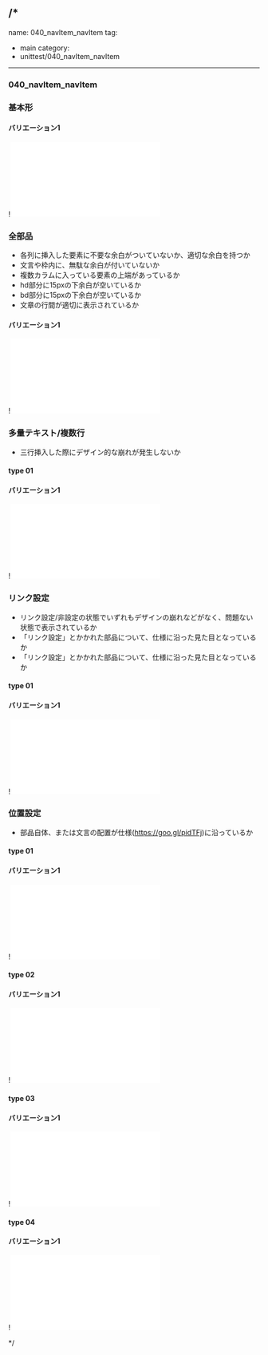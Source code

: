 /*
---
name: 040_navItem_navItem
tag:
  - main
category:
  - unittest/040_navItem_navItem
---

### 040_navItem_navItem
### 基本形

#### バリエーション1

!![040_navItem_navItem_01basic_1.html](./html/040_navItem_navItem/040_navItem_navItem_01basic_1.html)

### 全部品
- 各列に挿入した要素に不要な余白がついていないか、適切な余白を持つか
- 文言や枠内に、無駄な余白が付いていないか
- 複数カラムに入っている要素の上端があっているか
- hd部分に15pxの下余白が空いているか
- bd部分に15pxの下余白が空いているか
- 文章の行間が適切に表示されているか

#### バリエーション1

!![040_navItem_navItem_02all_1.html](./html/040_navItem_navItem/040_navItem_navItem_02all_1.html)

### 多量テキスト/複数行
- 三行挿入した際にデザイン的な崩れが発生しないか

#### type 01
#### バリエーション1

!![040_navItem_navItem_d03manyText_01_1.html](./html/040_navItem_navItem/040_navItem_navItem_d03manyText_01_1.html)

### リンク設定
- リンク設定/非設定の状態でいずれもデザインの崩れなどがなく、問題ない状態で表示されているか
- 「リンク設定」とかかれた部品について、仕様に沿った見た目となっているか
- 「リンク設定」とかかれた部品について、仕様に沿った見た目となっているか

#### type 01
#### バリエーション1

!![040_navItem_navItem_f11_01_1.html](./html/040_navItem_navItem/040_navItem_navItem_f11_01_1.html)

### 位置設定
- 部品自体、または文言の配置が仕様(https://goo.gl/pidTFj)に沿っているか

#### type 01
#### バリエーション1

!![040_navItem_navItem_f12_01_1.html](./html/040_navItem_navItem/040_navItem_navItem_f12_01_1.html)

#### type 02
#### バリエーション1

!![040_navItem_navItem_f12_02_1.html](./html/040_navItem_navItem/040_navItem_navItem_f12_02_1.html)

#### type 03
#### バリエーション1

!![040_navItem_navItem_f12_03_1.html](./html/040_navItem_navItem/040_navItem_navItem_f12_03_1.html)

#### type 04
#### バリエーション1

!![040_navItem_navItem_f12_04_1.html](./html/040_navItem_navItem/040_navItem_navItem_f12_04_1.html)

*/
